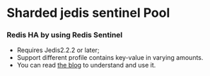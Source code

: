 Sharded jedis sentinel Pool
===========================
### Redis HA by using Redis Sentinel
* Requires Jedis2.2.2 or later;<br />
* Support different profile contains key-value in varying amounts.
* You can read [the blog](http://warm-breeze.iteye.com/blog/2020413) to understand and use it. 
